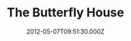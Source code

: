 ---
date: 2012-05-07T09:51:30.000Z
title: The Butterfly House
latitude: 54.04549286189757
longitude: -2.78109638788198
category: checkin
---